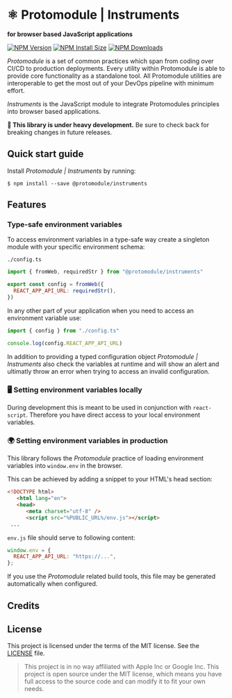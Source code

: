 # ⚛️ Protomodule | Instruments
**for browser based JavaScript applications**

  [![NPM Version][npm-version-image]][npm-url]
  [![NPM Install Size][npm-install-size-image]][npm-install-size-url]
  [![NPM Downloads][npm-downloads-image]][npm-downloads-url]

*Protomodule* is a set of common practices which span from coding over CI/CD to production deployments. Every utility within Protomodule is able to provide core functionality as a standalone tool. All Protomodule utilities are interoperable to get the most out of your DevOps pipeline with minimum effort.

*Instruments* is the JavaScript module to integrate Protomodules principles into browser based applications.

**🚨 This library is under heavy development.** Be sure to check back for breaking changes in future releases.

## Quick start guide

Install *Protomodule | Instruments* by running:

```console
$ npm install --save @protomodule/instruments
```

## Features

### Type-safe environment variables

To access environment variables in a type-safe way create a singleton module with your specific environment schema:

`./config.ts`
```js
import { fromWeb, requiredStr } from "@protomodule/instruments"

export const config = fromWeb({
  REACT_APP_API_URL: requiredStr(),
})
```

In any other part of your application when you need to access an environment variable use:

```js
import { config } from "./config.ts"

console.log(config.REACT_APP_API_URL)
```

In addition to providing a typed configuration object *Protomodule | Instruments* also check the variables at runtime and will show an alert and ultimatly throw an error when trying to access an invalid configuration.

### 🖥  Setting environment variables locally

During development this is meant to be used in conjunction with `react-script`. Therefore you have direct access to your local environment variables.

### 🌍  Setting environment variables in production

This library follows the *Protomodule* practice of loading environment variables into `window.env` in the browser.

This can be achieved by adding a snippet to your HTML's head section:

```html
<!DOCTYPE html>
   <html lang="en">
   <head>
      <meta charset="utf-8" />
      <script src="%PUBLIC_URL%/env.js"></script>
 ...
```

`env.js` file should serve to following content:
```js
window.env = {
  REACT_APP_API_URL: "https://...",
};
```

If you use the *Protomodule* related build tools, this file may be generated automatically when configured.

## Credits

## License

This project is licensed under the terms of the MIT license. See the [LICENSE](LICENSE) file.

> This project is in no way affiliated with Apple Inc or Google Inc. This project is open source under the MIT license, which means you have full access to the source code and can modify it to fit your own needs.

[npm-downloads-image]: https://badgen.net/npm/dm/@protomodule/instruments
[npm-downloads-url]: https://npmcharts.com/compare/@protomodule/instruments?minimal=true
[npm-install-size-image]: https://badgen.net/packagephobia/install/@protomodule/instruments
[npm-install-size-url]: https://packagephobia.com/result?p=@protomodule/instruments
[npm-url]: https://npmjs.org/package/@protomodule/instruments
[npm-version-image]: https://badgen.net/npm/v/@protomodule/instruments

